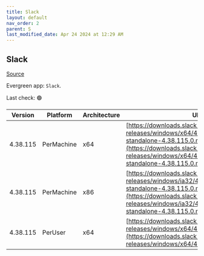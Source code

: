 ```yaml
---
title: Slack
layout: default
nav_order: 2
parent: S
last_modified_date: Apr 24 2024 at 12:29 AM
---
```


## Slack

[Source](https://slack.com/intl/en-au/help/articles/212475728-Deploy-Slack-via-Microsoft-Installer)

Evergreen app: `Slack`. 

Last check: 🟢

| Version  | Platform   | Architecture | URI                                                                                                                                                                                                                |
| -------- | ---------- | ------------ | ------------------------------------------------------------------------------------------------------------------------------------------------------------------------------------------------------------------ |
| 4.38.115 | PerMachine | x64          | [https://downloads.slack-edge.com/desktop-releases/windows/x64/4.38.115/slack-standalone-4.38.115.0.msi](https://downloads.slack-edge.com/desktop-releases/windows/x64/4.38.115/slack-standalone-4.38.115.0.msi)   |
| 4.38.115 | PerMachine | x86          | [https://downloads.slack-edge.com/desktop-releases/windows/ia32/4.38.115/slack-standalone-4.38.115.0.msi](https://downloads.slack-edge.com/desktop-releases/windows/ia32/4.38.115/slack-standalone-4.38.115.0.msi) |
| 4.38.115 | PerUser    | x64          | [https://downloads.slack-edge.com/desktop-releases/windows/x64/4.38.115/SlackSetup.msi](https://downloads.slack-edge.com/desktop-releases/windows/x64/4.38.115/SlackSetup.msi)                                     |
